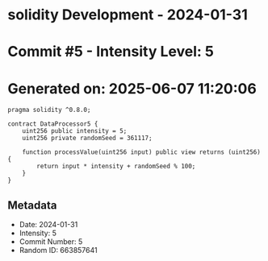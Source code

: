 ﻿# solidity Development - 2024-01-31
# Commit #5 - Intensity Level: 5
# Generated on: 2025-06-07 11:20:06
```solidity
pragma solidity ^0.8.0;

contract DataProcessor5 {
    uint256 public intensity = 5;
    uint256 private randomSeed = 361117;

    function processValue(uint256 input) public view returns (uint256) {
        return input * intensity + randomSeed % 100;
    }
}
```
## Metadata
- Date: 2024-01-31
- Intensity: 5
- Commit Number: 5
- Random ID: 663857641
